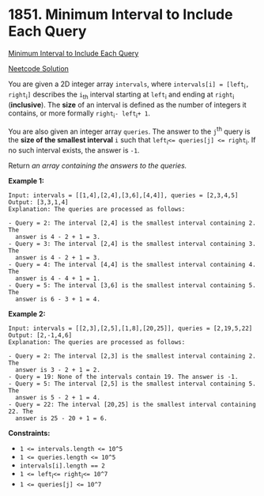 # 1851. Minimum Interval to Include Each Query

[Minimum Interval to Include Each Query](https://leetcode.com/problems/minimum-interval-to-include-each-query/description/)

[Neetcode Solution](https://www.youtube.com/watch?v=5hQ5WWW5awQ&pp=ygUvbmVldGNvZGUgTWluaW11bSBJbnRlcnZhbCB0byBJbmNsdWRlIEVhY2ggUXVlcnk%3D)

You are given a 2D integer array `intervals`, where
`intervals[i] = [left`<sub>i</sub>`, right`<sub>i</sub>`]` describes the
`i`<sub>th</sub> interval starting at `left`<sub>i</sub> and ending at
`right`<sub>i</sub> (<b>inclusive</b>). The <b>size</b> of an interval is
defined as the number of integers it contains, or more formally
`right`<sub>i</sub>`-
left`<sub>i</sub>`+ 1`.

You are also given an integer array `queries`. The answer to the
`j`<sup>th</sup> query is the <b>size of the smallest interval</b> `i` such that
`left`<sub>i</sub>`<= queries[j] <= right`<sub>i</sub>. If no such interval
exists, the answer is `-1`.

Return <em>an array containing the answers to the queries.</em>

**Example 1:**

```
Input: intervals = [[1,4],[2,4],[3,6],[4,4]], queries = [2,3,4,5]
Output: [3,3,1,4]
Explanation: The queries are processed as follows:

- Query = 2: The interval [2,4] is the smallest interval containing 2. The
  answer is 4 - 2 + 1 = 3.
- Query = 3: The interval [2,4] is the smallest interval containing 3. The
  answer is 4 - 2 + 1 = 3.
- Query = 4: The interval [4,4] is the smallest interval containing 4. The
  answer is 4 - 4 + 1 = 1.
- Query = 5: The interval [3,6] is the smallest interval containing 5. The
  answer is 6 - 3 + 1 = 4.
```

**Example 2:**

```
Input: intervals = [[2,3],[2,5],[1,8],[20,25]], queries = [2,19,5,22]
Output: [2,-1,4,6]
Explanation: The queries are processed as follows:

- Query = 2: The interval [2,3] is the smallest interval containing 2. The
  answer is 3 - 2 + 1 = 2.
- Query = 19: None of the intervals contain 19. The answer is -1.
- Query = 5: The interval [2,5] is the smallest interval containing 5. The
  answer is 5 - 2 + 1 = 4.
- Query = 22: The interval [20,25] is the smallest interval containing 22. The
  answer is 25 - 20 + 1 = 6.
```

**Constraints:**

- `1 <= intervals.length <= 10^5`
- `1 <= queries.length <= 10^5`
- `intervals[i].length == 2`
- `1 <= left`<sub>i</sub>`<= right`<sub>i</sub>`<= 10^7`
- `1 <= queries[j] <= 10^7`
